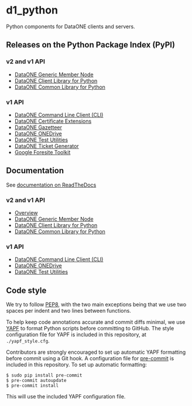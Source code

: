 # d1_python

Python components for DataONE clients and servers.

## Releases on the Python Package Index (PyPI)

### v2 and v1 API

* [DataONE Generic Member Node](https://pypi.python.org/pypi/dataone.gmn)
* [DataONE Client Library for Python](https://pypi.python.org/pypi/dataone.libclient)
* [DataONE Common Library for Python](https://pypi.python.org/pypi/dataone.common)

### v1 API

* [DataONE Command Line Client (CLI)](https://pypi.python.org/pypi/dataone.cli)
* [DataONE Certificate Extensions](https://pypi.python.org/pypi/dataone.certificate_extensions)
* [DataONE Gazetteer](https://pypi.python.org/pypi/dataone.gazetteer)
* [DataONE ONEDrive](https://pypi.python.org/pypi/dataone.onedrive)
* [DataONE Test Utilities](https://pypi.python.org/pypi/dataone.test_utilities)
* [DataONE Ticket Generator](https://pypi.python.org/pypi/dataone.ticket_generator)
* [Google Foresite Toolkit](https://pypi.python.org/pypi/google.foresite-toolkit)

## Documentation

See [documentation on ReadTheDocs](http://dataone-python.readthedocs.io/en/latest/)

### v2 and v1 API

* [Overview](http://dataone-python.readthedocs.io/en/latest/)
* [DataONE Generic Member Node](http://dataone-python.readthedocs.io/en/latest/gmn/index.html)
* [DataONE Client Library for Python](http://dataone-python.readthedocs.io/en/latest/client/index.html)
* [DataONE Common Library for Python](http://dataone-python.readthedocs.io/en/latest/common/index.html)

### v1 API

* [DataONE Command Line Client (CLI)](http://dataone-python.readthedocs.io/en/latest/cli/index.html)
* [DataONE ONEDrive](http://dataone-python.readthedocs.io/en/latest/onedrive/index.html)
* [DataONE Test Utilities](http://dataone-python.readthedocs.io/en/latest/test/index.html)

## Code style

We try to follow [PEP8](https://www.python.org/dev/peps/pep-0008/), with the two
main exceptions being that we use two spaces per indent and two lines between
functions.

To help keep code annotations accurate and commit diffs minimal, we use
[YAPF](https://github.com/google/yapf) to format Python scripts before
committing to GitHub. The style configuration file for YAPF is included in this
repository, at `./yapf_style.cfg`.

Contributors are strongly encouraged to set up automatic YAPF formatting before
commit using a Git hook. A configuration file for [pre-commit](pre-commit.com)
is included in this repository. To set up automatic formatting:

    $ sudo pip install pre-commit
    $ pre-commit autoupdate
    $ pre-commit install

This will use the included YAPF configuration file.

